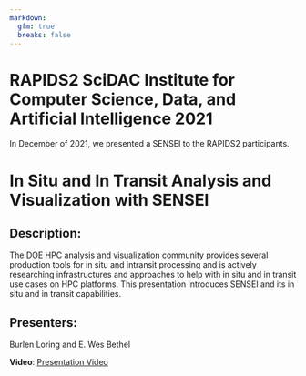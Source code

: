```yaml
---
markdown:
  gfm: true
  breaks: false
---
```

# RAPIDS2 SciDAC Institute for Computer Science, Data, and Artificial Intelligence 2021

In December of 2021, we presented a SENSEI to the RAPIDS2 participants.

# In Situ and In Transit Analysis and Visualization with SENSEI

## Description:

The DOE HPC analysis and visualization community provides several production tools for in situ and intransit processing and is actively researching infrastructures and approaches to help with in situ and in transit use cases on HPC platforms. This presentation introduces SENSEI and its in situ and in transit capabilities.

## Presenters:
Burlen Loring and E. Wes Bethel

**Video**: [Presentation Video](https://drive.google.com/file/d/1xVSQyuXUND1B4pezYOnG_yREJxuQMH-A/view?usp=sharing)

